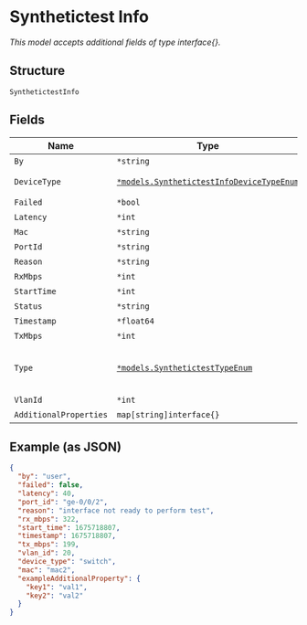 
# Synthetictest Info

*This model accepts additional fields of type interface{}.*

## Structure

`SynthetictestInfo`

## Fields

| Name | Type | Tags | Description |
|  --- | --- | --- | --- |
| `By` | `*string` | Optional | - |
| `DeviceType` | [`*models.SynthetictestInfoDeviceTypeEnum`](../../doc/models/synthetictest-info-device-type-enum.md) | Optional | enum: `ap`, `gateway`, `switch` |
| `Failed` | `*bool` | Optional | - |
| `Latency` | `*int` | Optional | - |
| `Mac` | `*string` | Optional | - |
| `PortId` | `*string` | Optional | - |
| `Reason` | `*string` | Optional | - |
| `RxMbps` | `*int` | Optional | - |
| `StartTime` | `*int` | Optional | - |
| `Status` | `*string` | Optional | - |
| `Timestamp` | `*float64` | Optional | - |
| `TxMbps` | `*int` | Optional | - |
| `Type` | [`*models.SynthetictestTypeEnum`](../../doc/models/synthetictest-type-enum.md) | Optional | enum: `arp`, `curl`, `dhcp`, `dhcp6`, `dns`, `lan_connectivity`, `radius`, `speedtest` |
| `VlanId` | `*int` | Optional | - |
| `AdditionalProperties` | `map[string]interface{}` | Optional | - |

## Example (as JSON)

```json
{
  "by": "user",
  "failed": false,
  "latency": 40,
  "port_id": "ge-0/0/2",
  "reason": "interface not ready to perform test",
  "rx_mbps": 322,
  "start_time": 1675718807,
  "timestamp": 1675718807,
  "tx_mbps": 199,
  "vlan_id": 20,
  "device_type": "switch",
  "mac": "mac2",
  "exampleAdditionalProperty": {
    "key1": "val1",
    "key2": "val2"
  }
}
```

